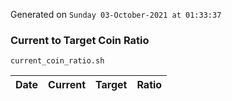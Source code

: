 Generated on `Sunday 03-October-2021 at 01:33:37`

### Current to Target Coin Ratio
`current_coin_ratio.sh`

Date|Current|Target|Ratio
---|---|---|---

